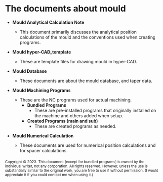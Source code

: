 # The documents about mould
- **Mould Analytical Calculation Note**
    - This document primarily discusses the analytical position calculations of the mould and the conventions used when creating programs.

- **Mould hyper-CAD_template**
    - These are template files for drawing mould in hyper-CAD.

- **Mould Database**
    - These documents are about the mould database, and taper data.

- **Mould Machining Programs**
    - These are the NC programs used for actual machining.
        - **Bundled Programs**
          - These are pre-installed programs that originally installed on the machine and others added when setup.
        - **Created Programs (main and sub)**
          - These are created programs as needed.

- **Mould Numerical Calculation**
    - These documents are used for numerical position calculations and for spacer calculations.

<sub>Copyright © 2023.</sub>
<sub>This document (except for bundled programs) is owned by the individual writer, not any corporation. All rights reserved. However, unless the use is substantially similar to the original work, you are free to use it without permission. (I would appreciate it if you could contact me when using it.)</sub>
